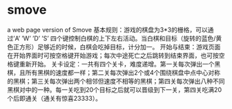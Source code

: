 # smove
a web page version of Smove
基本规则：游戏的棋盘为3*3的栅格，可以通过’A’ ’W’ ’D’ ’S’ 四个键控制白棋的上下左右活动。当白棋和目标（旋转的蓝色/黄色正方形）足够近的时候，白棋会吃掉目标，计分加一。
开始与结束：游戏页面在开始界面时可按空格键开始游戏；每次中途死亡之后跳转到结束界面，也可按空格键重新开始。
关卡设定：一共有四个关卡，难度递增。第一关每次弹出一个黑棋，且所有黑棋的速度都一样；第二关每次弹出2个或4个围绕棋盘中点中心对称的黑棋；第三关每次弹出两个相邻但速度不相等的黑棋；第四关每次弹出八种不同黑棋对中的一种。每一关吃到20个目标之后就可以晋级到下一关，第四关吃满20个后即通关（通关有惊喜23333）。
